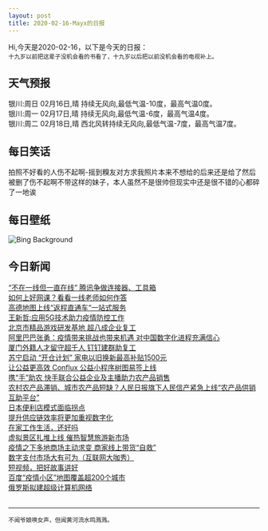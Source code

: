 ```yaml
---
layout: post
title: 2020-02-16-Mayx的日报
---
```


Hi,今天是2020-02-16，以下是今天的日报：<br><small>
十九岁以前把这辈子没机会看的书看了，十九岁以后把以前没机会看的电视补上。</small><!--more-->
## 天气预报
银川:周日 02月16日,晴 持续无风向,最低气温-10度，最高气温0度。<br>银川:周一 02月17日,晴 持续无风向,最低气温-6度，最高气温4度。<br>银川:周二 02月18日,晴 西北风转持续无风向,最低气温-7度，最高气温7度。
## 每日笑话
拍照不好看的人伤不起啊-摇到糗友对方求我照片本来不想给的后来还是给了然后被删了伤不起啊不带这样的妹子，本人虽然不是很帅但现实中还是很不错的心都碎了一地诶
## 每日壁纸
![Bing Background](https://cn.bing.com/th?id=OHR.HumpbackHerring_EN-US7403030704_1920x1080.jpg&rf=LaDigue_1920x1080.jpg&pid=hp "Humpback whale feeding on herring off the coast of Kvaløya, an island in Northern Norway (© Espen Bergersen/Minden Pictures)")
## 今日新闻

[“不在一线但一直在线” 腾讯争做连接器、工具箱](http://it.people.com.cn/n1/2020/0215/c1009-31588675.html)   
[如何上好网课？看看一线老师如何作答](http://it.people.com.cn/n1/2020/0215/c1009-31588680.html)   
[高德地图上线“返程直通车“一站式服务](http://it.people.com.cn/n1/2020/0215/c1009-31588686.html)   
[王新哲:应用5G技术助力疫情防控工作](http://it.people.com.cn/n1/2020/0215/c1009-31587979.html)   
[北京市精品游戏研发基地 超八成企业复工](http://it.people.com.cn/n1/2020/0212/c1009-31583110.html)   
[阿里巴巴张勇：疫情带来挑战也带来机遇 对中国数字化进程充满信心](http://it.people.com.cn/n1/2020/0214/c1009-31587760.html)   
[厦门外籍人才留守超千人 钉钉建群助复工](http://it.people.com.cn/n1/2020/0214/c1009-31587758.html)   
[苏宁启动 “开仓计划” 家电以旧换新最高补贴1500元](http://it.people.com.cn/n1/2020/0214/c1009-31587753.html)   
[让公益更高效 Conflux 公益小程序树图易签上线](http://it.people.com.cn/n1/2020/0214/c1009-31587566.html)   
[携“手”助农 快手联合公益企业及主播助力农产品销售](http://it.people.com.cn/n1/2020/0214/c1009-31587562.html)   
[农村农产品滞销、城市农产品短缺？人民日报旗下人民信产紧急上线“农产品供销互助平台”](http://it.people.com.cn/n1/2020/0214/c1009-31587641.html)   
[日本便利店模式面临拐点](http://it.people.com.cn/n1/2020/0214/c1009-31586855.html)   
[提升供应链效率将更加重视数字化](http://it.people.com.cn/n1/2020/0214/c1009-31586927.html)   
[在家工作生活，还好吗](http://it.people.com.cn/n1/2020/0214/c1009-31586854.html)   
[虚拟景区扎堆上线 催热智慧旅游新市场](http://it.people.com.cn/n1/2020/0214/c1009-31586900.html)   
[疫情之下多地商场主动求变 商家线上带货“自救”](http://it.people.com.cn/n1/2020/0214/c1009-31586896.html)   
[数字支付市场大有可为（互联网大咖秀）](http://it.people.com.cn/n1/2020/0214/c1009-31586861.html)   
[短视频，把好故事讲好](http://it.people.com.cn/n1/2020/0214/c1009-31586849.html)   
[百度“疫情小区”地图覆盖超200个城市](http://it.people.com.cn/n1/2020/0214/c1009-31586365.html)   
[俄罗斯拟建超级计算机网络](http://it.people.com.cn/n1/2020/0214/c1009-31586339.html)   
<br />

***

<small>不闻爷娘唤女声，但闻黄河流水鸣溅溅。</small>
